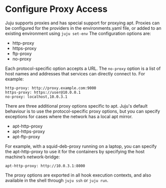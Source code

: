 # Configure Proxy Access

Juju supports proxies and has special support for proxying apt. Proxies can be
configured for the providers in the environments.yaml file, or added to an
existing environment using `juju set-env` The configuration options are:

  - http-proxy
  - https-proxy
  - ftp-proxy
  - no-proxy

Each protocol-specific option accepts a URL. The `no-proxy` option is a list of
host names and addresses that services can directly connect to. For example:

```no-highlight
http-proxy: http://proxy.example.com:9000
https-proxy: https://user@10.0.0.1
no-proxy: localhost,10.0.3.1
```

There are three additional proxy options specific to apt. Juju's default
behaviour is to use the protocol-specific proxy options, but you can specify
exceptions for cases where the network has a local apt mirror.

  - apt-http-proxy
  - apt-https-proxy
  - apt-ftp-proxy

For example, with a squid-deb-proxy running on a laptop, you can specify the
apt-http-proxy to use it for the containers by specifying the host machine’s
network-bridge:

```no-highlight
apt-http-proxy: http://10.0.3.1:8000
```

The proxy options are exported in all hook execution contexts, and also
available in the shell through `juju ssh` or `juju run`.
